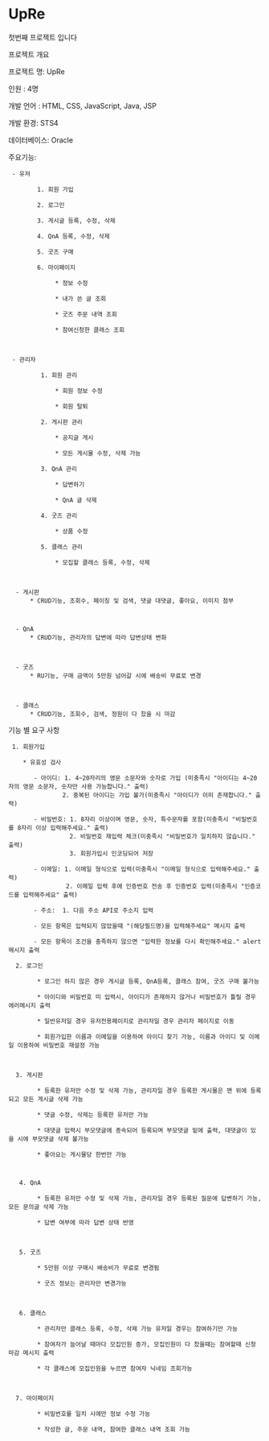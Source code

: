 # UpRe

첫번째 프로젝트 입니다

프로젝트 개요



프로젝트 명: UpRe



인원 : 4명



개발 언어 : HTML, CSS, JavaScript, Java, JSP



개발 환경: STS4



데이터베이스: Oracle



주요기능: 

     - 유저

            1. 회원 가입

            2. 로그인

            3. 게시글 등록, 수정, 삭제

            4. QnA 등록, 수정, 삭제

            5. 굿즈 구매

            6. 마이페이지

                 * 정보 수정

                 * 내가 쓴 글 조회

                 * 굿즈 주문 내역 조회

                 * 참여신청한 클래스 조회



     - 관리자

             1. 회원 관리

                 * 회원 정보 수정

                 * 회원 탈퇴

             2. 게시판 관리

                 * 공지글 게시

                 * 모든 게시물 수정, 삭제 가능

             3. QnA 관리

                 * 답변하기

                 * QnA 글 삭제

             4. 굿즈 관리

                 * 상품 수정

             5. 클래스 관리

                 * 모집할 클래스 등록, 수정, 삭제



      - 게시판
          * CRUD기능, 조회수, 페이징 및 검색, 댓글 대댓글, 좋아요, 이미지 첨부



      - QnA
          * CRUD기능, 관리자의 답변에 따라 답변상태 변화

    

      - 굿즈
          * RU기능, 구매 금액이 5만원 넘어갈 시에 배송비 무료로 변경



      - 클래스
          * CRUD기능, 조회수, 검색, 정원이 다 찼을 시 마감





기능 별 요구 사항



     1. 회원가입

        * 유효성 검사

           - 아이디: 1. 4~20자리의 영문 소문자와 숫자로 가입 (미충족시 "아이디는 4~20자의 영문 소문자, 숫자만 사용 가능합니다." 출력)
                   2. 중복된 아이디는 가입 불가(미충족시 "아이디가 이미 존재합니다." 출력)

           - 비밀번호: 1. 8자리 이상이며 영문, 숫자, 특수문자를 포함(미충족시 "비밀번호를 8자리 이상 입력해주세요." 출력)
                     2. 비밀번호 재입력 체크(미충족시 "비밀번호가 일치하지 않습니다." 출력)
                     3. 회원가입시 인코딩되어 저장

           - 이메일: 1. 이메일 형식으로 입력(미충족시 "이메일 형식으로 입력해주세요." 출력)
                    2. 이메일 입력 후에 인증번호 전송 후 인증번호 입력(미충족시 "인증코드를 입력해주세요" 출력)

           - 주소:  1. 다음 주소 API로 주소지 입력 

           - 모든 항목은 입력되지 않았을때 "(해당필드명)을 입력해주세요" 메시지 출력

           - 모든 항목이 조건을 충족하지 않으면 "입력한 정보를 다시 확인해주세요." alert 메시지 출력

      2. 로그인 

            * 로그인 하지 않은 경우 게시글 등록, QnA등록, 클래스 참여, 굿즈 구매 불가능

            * 아이디와 비밀번호 미 입력시, 아이디가 존재하지 않거나 비밀번호가 틀릴 경우 에러메시지 출력

            * 일반유저일 경우 유저전용페이지로 관리자일 경우 관리자 페이지로 이동

            * 회원가입한 이름과 이메일을 이용하여 아이디 찾기 가능, 이름과 아이디 및 이메일 이용하여 비밀번호 재설정 가능



      3. 게시판

            * 등록한 유저만 수정 및 삭제 가능, 관리자일 경우 등록한 게시물은 맨 위에 등록되고 모든 게시글 삭제 가능

            * 댓글 수정, 삭제는 등록한 유저만 가능

            * 대댓글 입력시 부모댓글에 종속되어 등록되며 부모댓글 밑에 출력, 대댓글이 있을 시에 부모댓글 삭제 불가능

            * 좋아요는 게시물당 한번만 가능

           

       4. QnA

            * 등록한 유저만 수정 및 삭제 가능, 관리자일 경우 등록된 질문에 답변하기 가능, 모든 문의글 삭제 가능

            * 답변 여부에 따라 답변 상태 반영



       5. 굿즈

            * 5만원 이상 구매시 배송비가 무료로 변경됨 

            * 굿즈 정보는 관리자만 변경가능 



       6. 클래스

            * 관리자만 클래스 등록, 수정, 삭제 가능 유저일 경우는 참여하기만 가능

            * 참여자가 늘어날 때마다 모집인원 증가, 모집인원이 다 찼을때는 참여할때 신청마감 메시지 출력

            * 각 클래스에 모집인원을 누르면 참여자 닉네임 조회가능



      7. 마이페이지 

            * 비밀번호를 일치 시에만 정보 수정 가능

            * 작성한 글, 주문 내역, 참여한 클래스 내역 조회 가능





